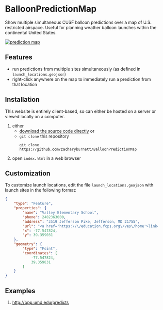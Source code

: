 # BalloonPredictionMap

Show multiple simultaneous CUSF balloon predictions over a map of U.S. restricted airspace. Useful for planning weather balloon launches within the
continental United States.

[![prediction map](https://i.imgur.com/XzTPg4M.png)](http://bpp.umd.edu/predicts)

## Features

- run predictions from multiple sites simultaneously (as defined in `launch_locations.geojson`)
- right-click anywhere on the map to immediately run a prediction from that location

## Installation

This website is entirely client-based, so can either be hosted on a server or viewed locally on a computer.

1. either
    - [download the source code directly](https://github.com/zacharyburnett/BalloonPredictionMap/archive/refs/heads/main.zip) or
    - `git clone` this repository
      ```
      git clone https://github.com/zacharyburnett/BalloonPredictionMap
      ```
3. open `index.html` in a web browser

## Customization

To customize launch locations, edit the file `launch_locations.geojson` with launch sites in the following format:

```json
{
    "type": "Feature",
    "properties": {
        "name": "Valley Elementary School",
        "phone": 2402363000,
        "address": "3519 Jefferson Pike, Jefferson, MD 21755",
        "url": "<a href='https:\/\/education.fcps.org\/ves\/home'>link<\/a>",
        "x": -77.547824,
        "y": 39.359031
    },
    "geometry": {
        "type": "Point",
        "coordinates": [
            -77.547824,
            39.359031
        ]
    }
}
```

## Examples

1. http://bpp.umd.edu/predicts 
